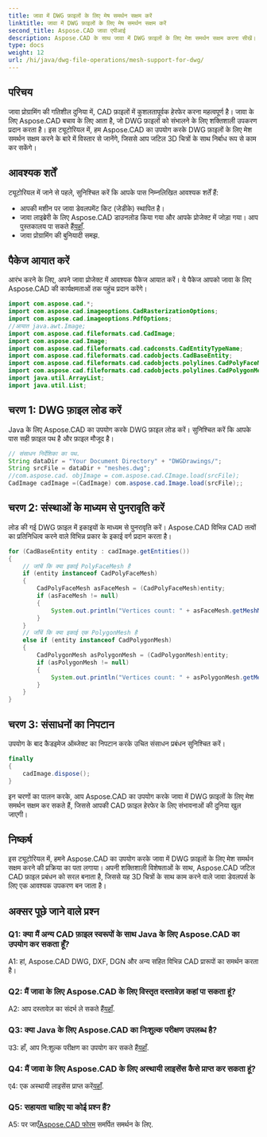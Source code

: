 ```yaml
---
title: जावा में DWG फ़ाइलों के लिए मेष समर्थन सक्षम करें
linktitle: जावा में DWG फ़ाइलों के लिए मेष समर्थन सक्षम करें
second_title: Aspose.CAD जावा एपीआई
description: Aspose.CAD के साथ जावा में DWG फ़ाइलों के लिए मेश समर्थन सक्षम करना सीखें। निर्बाध 3डी ड्राइंग हेरफेर के लिए चरण-दर-चरण मार्गदर्शिका। #जावाप्रोग्रामिंग #सीएडीफ़ाइलें
type: docs
weight: 12
url: /hi/java/dwg-file-operations/mesh-support-for-dwg/
---
```

## परिचय

जावा प्रोग्रामिंग की गतिशील दुनिया में, CAD फ़ाइलों में कुशलतापूर्वक हेरफेर करना महत्वपूर्ण है। जावा के लिए Aspose.CAD बचाव के लिए आता है, जो DWG फ़ाइलों को संभालने के लिए शक्तिशाली उपकरण प्रदान करता है। इस ट्यूटोरियल में, हम Aspose.CAD का उपयोग करके DWG फ़ाइलों के लिए मेश समर्थन सक्षम करने के बारे में विस्तार से जानेंगे, जिससे आप जटिल 3D चित्रों के साथ निर्बाध रूप से काम कर सकेंगे।

## आवश्यक शर्तें

ट्यूटोरियल में जाने से पहले, सुनिश्चित करें कि आपके पास निम्नलिखित आवश्यक शर्तें हैं:
- आपकी मशीन पर जावा डेवलपमेंट किट (जेडीके) स्थापित है।
-  जावा लाइब्रेरी के लिए Aspose.CAD डाउनलोड किया गया और आपके प्रोजेक्ट में जोड़ा गया। आप पुस्तकालय पा सकते हैं[यहाँ](https://releases.aspose.com/cad/java/).
- जावा प्रोग्रामिंग की बुनियादी समझ.

## पैकेज आयात करें

आरंभ करने के लिए, अपने जावा प्रोजेक्ट में आवश्यक पैकेज आयात करें। ये पैकेज आपको जावा के लिए Aspose.CAD की कार्यक्षमताओं तक पहुंच प्रदान करेंगे।

```java
import com.aspose.cad.*;
import com.aspose.cad.imageoptions.CadRasterizationOptions;
import com.aspose.cad.imageoptions.PdfOptions;
//आयात java.awt.Image;
import com.aspose.cad.fileformats.cad.CadImage;
import com.aspose.cad.Image;
import com.aspose.cad.fileformats.cad.cadconsts.CadEntityTypeName;
import com.aspose.cad.fileformats.cad.cadobjects.CadBaseEntity;
import com.aspose.cad.fileformats.cad.cadobjects.polylines.CadPolyFaceMesh;
import com.aspose.cad.fileformats.cad.cadobjects.polylines.CadPolygonMesh;
import java.util.ArrayList;
import java.util.List;

```

## चरण 1: DWG फ़ाइल लोड करें

Java के लिए Aspose.CAD का उपयोग करके DWG फ़ाइल लोड करें। सुनिश्चित करें कि आपके पास सही फ़ाइल पथ है और फ़ाइल मौजूद है।

```java
// संसाधन निर्देशिका का पथ.
String dataDir = "Your Document Directory" + "DWGDrawings/";
String srcFile = dataDir + "meshes.dwg";
//com.aspose.cad. objImage = com.aspose.cad.CImage.load(srcFile);
CadImage cadImage =(CadImage) com.aspose.cad.Image.load(srcFile);;
```

## चरण 2: संस्थाओं के माध्यम से पुनरावृति करें

लोड की गई DWG फ़ाइल में इकाइयों के माध्यम से पुनरावृति करें। Aspose.CAD विभिन्न CAD तत्वों का प्रतिनिधित्व करने वाले विभिन्न प्रकार के इकाई वर्ग प्रदान करता है।

```java
for (CadBaseEntity entity : cadImage.getEntities())
{
    // जांचें कि क्या इकाई PolyFaceMesh है
    if (entity instanceof CadPolyFaceMesh)
    {
        CadPolyFaceMesh asFaceMesh = (CadPolyFaceMesh)entity;
        if (asFaceMesh != null)
        {
            System.out.println("Vertices count: " + asFaceMesh.getMeshMVertexCount());
        }
    }
    // जाँचें कि क्या इकाई एक PolygonMesh है
    else if (entity instanceof CadPolygonMesh)
    {
        CadPolygonMesh asPolygonMesh = (CadPolygonMesh)entity;
        if (asPolygonMesh != null)
        {
            System.out.println("Vertices count: " + asPolygonMesh.getMeshMVertexCount());
        }
    }
}
```

## चरण 3: संसाधनों का निपटान

उपयोग के बाद कैडइमेज ऑब्जेक्ट का निपटान करके उचित संसाधन प्रबंधन सुनिश्चित करें।

```java
finally
{
    cadImage.dispose();
}
```

इन चरणों का पालन करके, आप Aspose.CAD का उपयोग करके जावा में DWG फ़ाइलों के लिए मेश समर्थन सक्षम कर सकते हैं, जिससे आपकी CAD फ़ाइल हेरफेर के लिए संभावनाओं की दुनिया खुल जाएगी।

## निष्कर्ष

इस ट्यूटोरियल में, हमने Aspose.CAD का उपयोग करके जावा में DWG फ़ाइलों के लिए मेश समर्थन सक्षम करने की प्रक्रिया का पता लगाया। अपनी शक्तिशाली विशेषताओं के साथ, Aspose.CAD जटिल CAD फ़ाइल प्रबंधन को सरल बनाता है, जिससे यह 3D चित्रों के साथ काम करने वाले जावा डेवलपर्स के लिए एक आवश्यक उपकरण बन जाता है।

## अक्सर पूछे जाने वाले प्रश्न

### Q1: क्या मैं अन्य CAD फ़ाइल स्वरूपों के साथ Java के लिए Aspose.CAD का उपयोग कर सकता हूँ?

A1: हां, Aspose.CAD DWG, DXF, DGN और अन्य सहित विभिन्न CAD प्रारूपों का समर्थन करता है।

### Q2: मैं जावा के लिए Aspose.CAD के लिए विस्तृत दस्तावेज़ कहां पा सकता हूं?

 A2: आप दस्तावेज़ का संदर्भ ले सकते हैं[यहाँ](https://reference.aspose.com/cad/java/).

### Q3: क्या Java के लिए Aspose.CAD का निःशुल्क परीक्षण उपलब्ध है?

 उ3: हाँ, आप नि:शुल्क परीक्षण का उपयोग कर सकते हैं[यहाँ](https://releases.aspose.com/).

### Q4: मैं जावा के लिए Aspose.CAD के लिए अस्थायी लाइसेंस कैसे प्राप्त कर सकता हूं?

 ए4: एक अस्थायी लाइसेंस प्राप्त करें[यहाँ](https://purchase.aspose.com/temporary-license/).

### Q5: सहायता चाहिए या कोई प्रश्न हैं?

A5: पर जाएँ[Aspose.CAD फोरम](https://forum.aspose.com/c/cad/19) समर्पित समर्थन के लिए.
